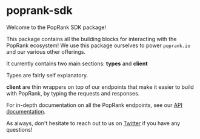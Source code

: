 # poprank-sdk
 Welcome to the PopRank SDK package!


 This package contains all the building blocks for interacting with the PopRank ecosystem! We use this package ourselves to power `poprank.io` and our various other offerings.

It currently contains two main sections: **types** and **client**

Types are fairly self explanatory.

**client** are thin wrappers on top of our endpoints that make it easier to build with PopRank, by typing the requests and responses.

For in-depth documentation on all the PopRank endpoints, see our [API documentation](https://poprank.readme.io/reference/api-overview).

As always, don't hesitate to reach out to us on [Twitter](https://twitter.com/_poprank) if you have any questions!

